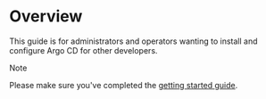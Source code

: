 # Overview

This guide is for administrators and operators wanting to install and configure Argo CD for other developers.

> [!NOTE]
> Please make sure you've completed the [getting started guide](../getting_started.md).

